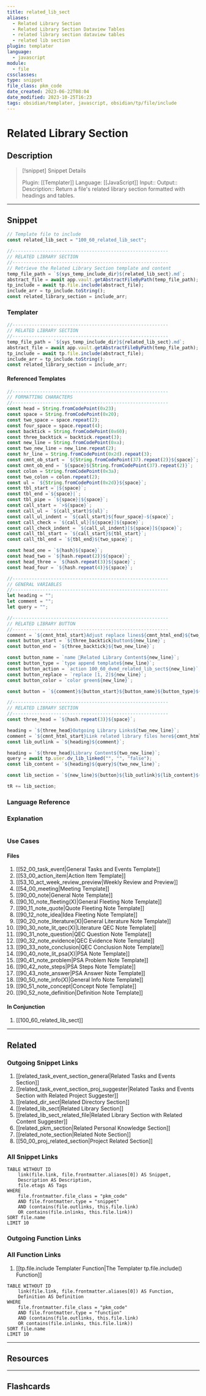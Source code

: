 ```yaml
---
title: related_lib_sect
aliases:
  - Related Library Section
  - Related Library Section Dataview Tables
  - related library section dataview tables
  - related lib section
plugin: templater
language:
  - javascript
module:
  - file
cssclasses:
type: snippet
file_class: pkm_code
date_created: 2023-06-22T08:04
date_modified: 2023-10-25T16:23
tags: obsidian/templater, javascript, obsidian/tp/file/include
---
```

# Related Library Section

## Description

> [!snippet] Snippet Details
>
> Plugin: [[Templater]]
> Language: [[JavaScript]]
> Input::
> Output::
> Description:: Return a file's related library section formatted with headings and tables.

---

## Snippet

<!-- Add the full code including explanatory comments  -->

```javascript
// Template file to include
const related_lib_sect = "100_60_related_lib_sect";

//---------------------------------------------------------
// RELATED LIBRARY SECTION
//---------------------------------------------------------
// Retrieve the Related Library Section template and content
temp_file_path = `${sys_temp_include_dir}${related_lib_sect}.md`;
abstract_file = await app.vault.getAbstractFileByPath(temp_file_path);
tp_include = await tp.file.include(abstract_file);
include_arr = tp_include.toString();
const related_library_section = include_arr;

```

### Templater

<!-- Add the full code as it appears in the template  -->
<!-- Exclude explanatory comments  -->

```javascript
//---------------------------------------------------------
// RELATED LIBRARY SECTION
//---------------------------------------------------------
temp_file_path = `${sys_temp_include_dir}${related_lib_sect}.md`;
abstract_file = await app.vault.getAbstractFileByPath(temp_file_path);
tp_include = await tp.file.include(abstract_file);
include_arr = tp_include.toString();
const related_library_section = include_arr;
```

#### Referenced Templates

<!-- If applicable, add the referenced template  -->

```javascript
//---------------------------------------------------------
// FORMATTING CHARACTERS
//---------------------------------------------------------
const head = String.fromCodePoint(0x23);
const space = String.fromCodePoint(0x20);
const two_space = space.repeat(2);
const four_space = space.repeat(4);
const backtick = String.fromCodePoint(0x60);
const three_backtick = backtick.repeat(3);
const new_line = String.fromCodePoint(0xa);
const two_new_line = new_line.repeat(2);
const hr_line = String.fromCodePoint(0x2d).repeat(3);
const cmnt_ob_start = `${String.fromCodePoint(37).repeat(2)}${space}`;
const cmnt_ob_end = `${space}${String.fromCodePoint(37).repeat(2)}`;
const colon = String.fromCodePoint(0x3a);
const two_colon = colon.repeat(2);
const ul = `${String.fromCodePoint(0x2d)}${space}`;
const tbl_start =`|${space}`;
const tbl_end =`${space}|`;
const tbl_pipe = `${space}|${space}`;
const call_start = `>${space}`;
const call_ul = `${call_start}${ul}`;
const call_ul_indent = `${call_start}${four_space}-${space}`;
const call_check = `${call_ul}[${space}]${space}`;
const call_check_indent = `${call_ul_indent}[${space}]${space}`;
const call_tbl_start = `${call_start}${tbl_start}`;
const call_tbl_end = `${tbl_end}${two_space}`;

const head_one = `${hash}${space}`;
const head_two = `${hash.repeat(2)}${space}`;
const head_three = `${hash.repeat(3)}${space}`;
const head_four = `${hash.repeat(4)}${space}`;

//---------------------------------------------------------
// GENERAL VARIABLES
//---------------------------------------------------------
let heading = "";
let comment = "";
let query = "";

//---------------------------------------------------------
// RELATED LIBRARY BUTTON
//---------------------------------------------------------
comment = `${cmnt_html_start}Adjust replace lines${cmnt_html_end}${two_new_line}`;
const button_start = `${three_backtick}button${new_line}`;
const button_end = `${three_backtick}${two_new_line}`;

const button_name = `name 🏫Related Library Content${new_line}`;
const button_type = `type append template${new_line}`;
const button_action = `action 100_60_dvmd_related_lib_sect${new_line}`;
const button_replace = `replace [1, 2]${new_line}`;
const button_color = `color green${new_line}`;

const button = `${comment}${button_start}${button_name}${button_type}${button_action}${button_replace}${button_color}${button_end}`;

//---------------------------------------------------------
// RELATED LIBRARY SECTION
//---------------------------------------------------------
const three_head = `${hash.repeat(3)}${space}`;

heading = `${three_head}Outgoing Library Links${two_new_line}`;
comment = `${cmnt_html_start}Link related library files here${cmnt_html_end}${two_new_line}`;
const lib_outlink = `${heading}${comment}`;

heading = `${three_head}Library Content${two_new_line}`;
query = await tp.user.dv_lib_linked("", "", "false");
const lib_content = `${heading}${query}${two_new_line}`;

const lib_section = `${new_line}${button}${lib_outlink}${lib_content}${hr_line}${new_line}`;

tR += lib_section;
```

### Language Reference

<!-- Recreate the code with links to files  -->

### Explanation

```javascript

```

### Use Cases

#### Files

<!-- Files containing the snippet  -->

1. [[52_00_task_event|General Tasks and Events Template]]
2. [[53_00_action_item|Action Item Template]]
3. [[53_10_act_week_review_preview|Weekly Review and Preview]]
4. [[54_00_meeting|Meeting Template]]
5. [[90_00_note|General Note Template]]
6. [[90_10_note_fleeting(X)|General Fleeting Note Template]]
7. [[90_11_note_quote|Quote Fleeting Note Template]]
8. [[90_12_note_idea|Idea Fleeting Note Template]]
9. [[90_20_note_literature(X)|General Literature Note Template]]
10. [[90_30_note_lit_qec(X)|Literature QEC Note Template]]
11. [[90_31_note_question|QEC Question Note Template]]
12. [[90_32_note_evidence|QEC Evidence Note Template]]
13. [[90_33_note_conclusion|QEC Conclusion Note Template]]
14. [[90_40_note_lit_psa(X)|PSA Note Template]]
15. [[90_41_note_problem|PSA Problem Note Template]]
16. [[90_42_note_steps|PSA Steps Note Template]]
17. [[90_43_note_answer|PSA Answer Note Template]]
18. [[90_50_note_info(X)|General Info Note Template]]
19. [[90_51_note_concept|Concept Note Template]]
20. [[90_52_note_definition|Definition Note Template]]

#### In Conjunction

<!-- Snippets used together with this snippet  -->

1. [[100_60_related_lib_sect]]

---

## Related

### Outgoing Snippet Links

<!-- Link related snippet here -->

1. [[related_task_event_section_general|Related Tasks and Events Section]]
2. [[related_task_event_section_proj_suggester|Related Tasks and Events Section with Related Project Suggester]]
3. [[related_dir_sect|Related Directory Section]]
4. [[related_lib_sect|Related Library Section]]
5. [[related_lib_sect_related_file|Related Library Section with Related Content Suggester]]
6. [[related_pkm_section|Related Personal Knowledge Section]]
7. [[related_note_section|Related Note Section]]
8. [[50_00_proj_related_section|Project Related Section]]

### All Snippet Links

<!-- Query limit 10  -->

```dataview
TABLE WITHOUT ID
	link(file.link, file.frontmatter.aliases[0]) AS Snippet,
	Description AS Description,
	file.etags AS Tags
WHERE
	file.frontmatter.file_class = "pkm_code"
	AND file.frontmatter.type = "snippet"
	AND (contains(file.outlinks, this.file.link)
	OR contains(file.inlinks, this.file.link))
SORT file.name
LIMIT 10
```

### Outgoing Function Links

<!-- Link related functions here -->

### All Function Links

<!-- Query limit 10  -->

1. [[tp.file.include Templater Function|The Templater tp.file.include() Function]]

```dataview
TABLE WITHOUT ID
	link(file.link, file.frontmatter.aliases[0]) AS Function,
	Definition AS Definition
WHERE
	file.frontmatter.file_class = "pkm_code"
	AND file.frontmatter.type = "function"
	AND (contains(file.outlinks, this.file.link)
	OR contains(file.inlinks, this.file.link))
SORT file.name
LIMIT 10
```

---

## Resources

---

## Flashcards
